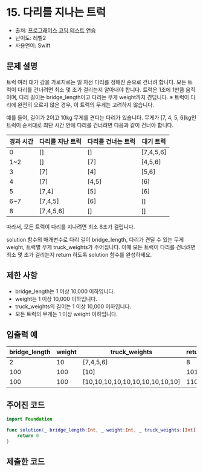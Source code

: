 # 15. 다리를 지나는 트럭

- 출처: [프로그래머스 코딩 테스트 연습](https://programmers.co.kr/learn/challenges)
- 난이도: 레벨2
- 사용언어: Swift



## 문제 설명  

트럭 여러 대가 강을 가로지르는 일 차선 다리를 정해진 순으로 건너려 합니다. 모든 트럭이 다리를 건너려면 최소 몇 초가 걸리는지 알아내야 합니다. 트럭은 1초에 1만큼 움직이며, 다리 길이는 bridge_length이고 다리는 무게 weight까지 견딥니다.
※ 트럭이 다리에 완전히 오르지 않은 경우, 이 트럭의 무게는 고려하지 않습니다.

예를 들어, 길이가 2이고 10kg 무게를 견디는 다리가 있습니다. 무게가 [7, 4, 5, 6]kg인 트럭이 순서대로 최단 시간 안에 다리를 건너려면 다음과 같이 건너야 합니다.

| 경과 시간 | 다리를 지난 트럭 | 다리를 건너는 트럭 | 대기 트럭 |
| --------- | ---------------- | ------------------ | --------- |
| 0         | []               | []                 | [7,4,5,6] |
| 1~2       | []               | [7]                |	[4,5,6]   |
| 3         | [7]              | [4]                | [5,6]     |
| 4         |	[7]              | [4,5]              |	[6]       |
| 5         |	[7,4]            | [5]                |	[6]       |
| 6~7       |	[7,4,5]          | [6]                |	[]        |
| 8         |	[7,4,5,6]        | []	                | []        |

따라서, 모든 트럭이 다리를 지나려면 최소 8초가 걸립니다.

solution 함수의 매개변수로 다리 길이 bridge_length, 다리가 견딜 수 있는 무게 weight, 트럭별 무게 truck_weights가 주어집니다. 이때 모든 트럭이 다리를 건너려면 최소 몇 초가 걸리는지 return 하도록 solution 함수를 완성하세요.


## 제한 사항    

- bridge_length는 1 이상 10,000 이하입니다.
- weight는 1 이상 10,000 이하입니다.
- truck_weights의 길이는 1 이상 10,000 이하입니다.
- 모든 트럭의 무게는 1 이상 weight 이하입니다.



## 입출력 예  

| bridge_length |	weight | truck_weights                   | return |
| ------------- | ------ | ------------------------------- | ------ |
| 2             |	10     | [7,4,5,6]                       | 8      |
| 100           |	100    | [10]                            | 101    |
| 100           |	100    | [10,10,10,10,10,10,10,10,10,10] | 110    |


## 주어진 코드  

~~~swift
import Foundation

func solution(_ bridge_length:Int, _ weight:Int, _ truck_weights:[Int]) -> Int {
    return 0
}
~~~



## 제출한 코드  

~~~swift

~~~
